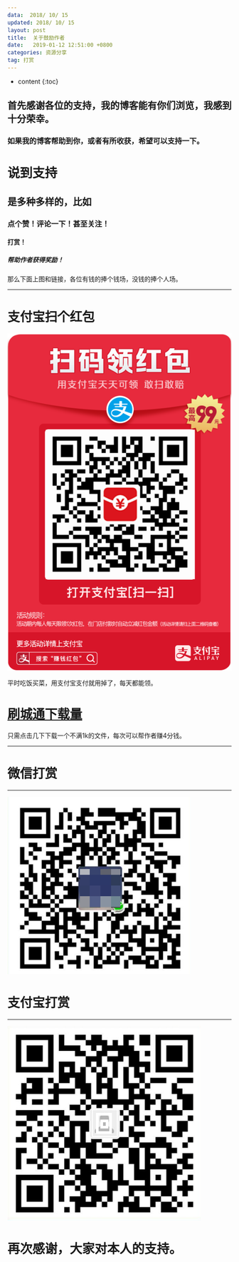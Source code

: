 ```yaml
---
data:  2018/ 10/ 15
updated: 2018/ 10/ 15
layout: post
title:  关于鼓励作者
date:   2019-01-12 12:51:00 +0800
categories: 资源分享
tag: 打赏
---
```



* content
{:toc}

## 首先感谢各位的支持，我的博客能有你们浏览，我感到十分荣幸。
### 如果我的博客帮助到你，或者有所收获，希望可以支持一下。
# 说到支持
## 是多种多样的，比如
### 点个赞！评论一下！甚至关注！
#### 打赏！
##### 帮助作者获得奖励！
那么下面上图和链接，各位有钱的捧个钱场，没钱的捧个人场。

------

# 支付宝扫个红包

![扫码领红包](https://github.com/923132714/my_picture/blob/master/blog/support/%E6%89%AB%E7%A0%81%E9%A2%86%E7%BA%A2%E5%8C%85.png?raw=true)

平时吃饭买菜，用支付宝支付就用掉了，每天都能领。

# [刷城通下载量](http://u16848854.ctfile.net/fs/16848854-239254601)


只需点击几下下载一个不满1k的文件，每次可以帮作者赚4分钱。

------
# 微信打赏

------

![微信支付](https://raw.githubusercontent.com/923132714/my_picture/master/blog/support/weixin.png)



# 支付宝打赏

------

![微信支付](https://raw.githubusercontent.com/923132714/my_picture/master/blog/support/支付宝.png)


# 再次感谢，大家对本人的支持。